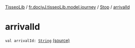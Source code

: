 [TisseoLib](../../index.md) / [fr.docjyJ.tisseoLib.model.journey](../index.md) / [Stop](index.md) / [arrivalId](./arrival-id.md)

# arrivalId

`val arrivalId: `[`String`](https://kotlinlang.org/api/latest/jvm/stdlib/kotlin/-string/index.html) [(source)](https://github.com/docjyj/tisseoLib/tree/master/src/main/kotlin/fr/docjyJ/tisseoLib/model/journey/Stop.kt#L9)